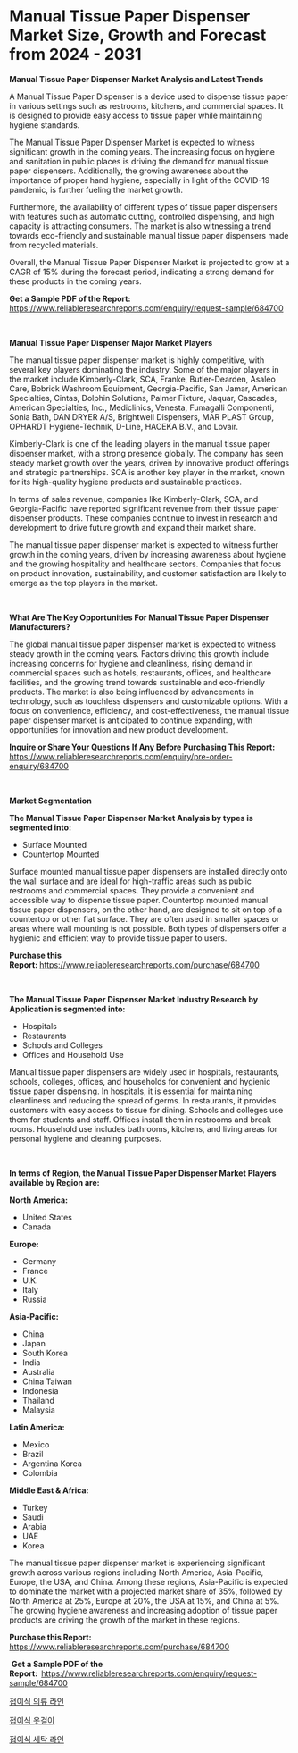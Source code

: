 <p><h1>Manual Tissue Paper Dispenser Market Size, Growth and Forecast from 2024 - 2031</h1></p><p><strong>Manual Tissue Paper Dispenser Market Analysis and Latest Trends</strong></p>
<p><p>A Manual Tissue Paper Dispenser is a device used to dispense tissue paper in various settings such as restrooms, kitchens, and commercial spaces. It is designed to provide easy access to tissue paper while maintaining hygiene standards.</p><p>The Manual Tissue Paper Dispenser Market is expected to witness significant growth in the coming years. The increasing focus on hygiene and sanitation in public places is driving the demand for manual tissue paper dispensers. Additionally, the growing awareness about the importance of proper hand hygiene, especially in light of the COVID-19 pandemic, is further fueling the market growth.</p><p>Furthermore, the availability of different types of tissue paper dispensers with features such as automatic cutting, controlled dispensing, and high capacity is attracting consumers. The market is also witnessing a trend towards eco-friendly and sustainable manual tissue paper dispensers made from recycled materials.</p><p>Overall, the Manual Tissue Paper Dispenser Market is projected to grow at a CAGR of 15% during the forecast period, indicating a strong demand for these products in the coming years.</p></p>
<p><strong>Get a Sample PDF of the Report:&nbsp;</strong> <a href="https://www.reliableresearchreports.com/enquiry/request-sample/684700">https://www.reliableresearchreports.com/enquiry/request-sample/684700</a></p>
<p>&nbsp;</p>
<p><strong>Manual Tissue Paper Dispenser Major Market Players</strong></p>
<p><p>The manual tissue paper dispenser market is highly competitive, with several key players dominating the industry. Some of the major players in the market include Kimberly-Clark, SCA, Franke, Butler-Dearden, Asaleo Care, Bobrick Washroom Equipment, Georgia-Pacific, San Jamar, American Specialties, Cintas, Dolphin Solutions, Palmer Fixture, Jaquar, Cascades, American Specialties, Inc., Mediclinics, Venesta, Fumagalli Componenti, Sonia Bath, DAN DRYER A/S, Brightwell Dispensers, MAR PLAST Group, OPHARDT Hygiene-Technik, D-Line, HACEKA B.V., and Lovair.</p><p>Kimberly-Clark is one of the leading players in the manual tissue paper dispenser market, with a strong presence globally. The company has seen steady market growth over the years, driven by innovative product offerings and strategic partnerships. SCA is another key player in the market, known for its high-quality hygiene products and sustainable practices.</p><p>In terms of sales revenue, companies like Kimberly-Clark, SCA, and Georgia-Pacific have reported significant revenue from their tissue paper dispenser products. These companies continue to invest in research and development to drive future growth and expand their market share.</p><p>The manual tissue paper dispenser market is expected to witness further growth in the coming years, driven by increasing awareness about hygiene and the growing hospitality and healthcare sectors. Companies that focus on product innovation, sustainability, and customer satisfaction are likely to emerge as the top players in the market.</p></p>
<p>&nbsp;</p>
<p><strong>What Are The Key Opportunities For Manual Tissue Paper Dispenser Manufacturers?</strong></p>
<p><p>The global manual tissue paper dispenser market is expected to witness steady growth in the coming years. Factors driving this growth include increasing concerns for hygiene and cleanliness, rising demand in commercial spaces such as hotels, restaurants, offices, and healthcare facilities, and the growing trend towards sustainable and eco-friendly products. The market is also being influenced by advancements in technology, such as touchless dispensers and customizable options. With a focus on convenience, efficiency, and cost-effectiveness, the manual tissue paper dispenser market is anticipated to continue expanding, with opportunities for innovation and new product development.</p></p>
<p><strong>Inquire or Share Your Questions If Any Before Purchasing This Report:</strong> <a href="https://www.reliableresearchreports.com/enquiry/pre-order-enquiry/684700">https://www.reliableresearchreports.com/enquiry/pre-order-enquiry/684700</a></p>
<p>&nbsp;</p>
<p><strong>Market Segmentation</strong></p>
<p><strong>The Manual Tissue Paper Dispenser Market Analysis by types is segmented into:</strong></p>
<p><ul><li>Surface Mounted</li><li>Countertop Mounted</li></ul></p>
<p><p>Surface mounted manual tissue paper dispensers are installed directly onto the wall surface and are ideal for high-traffic areas such as public restrooms and commercial spaces. They provide a convenient and accessible way to dispense tissue paper. Countertop mounted manual tissue paper dispensers, on the other hand, are designed to sit on top of a countertop or other flat surface. They are often used in smaller spaces or areas where wall mounting is not possible. Both types of dispensers offer a hygienic and efficient way to provide tissue paper to users.</p></p>
<p><strong>Purchase this Report:&nbsp;</strong><a href="https://www.reliableresearchreports.com/purchase/684700">https://www.reliableresearchreports.com/purchase/684700</a></p>
<p>&nbsp;</p>
<p><strong>The Manual Tissue Paper Dispenser Market Industry Research by Application is segmented into:</strong></p>
<p><ul><li>Hospitals</li><li>Restaurants</li><li>Schools and Colleges</li><li>Offices and Household Use</li></ul></p>
<p><p>Manual tissue paper dispensers are widely used in hospitals, restaurants, schools, colleges, offices, and households for convenient and hygienic tissue paper dispensing. In hospitals, it is essential for maintaining cleanliness and reducing the spread of germs. In restaurants, it provides customers with easy access to tissue for dining. Schools and colleges use them for students and staff. Offices install them in restrooms and break rooms. Household use includes bathrooms, kitchens, and living areas for personal hygiene and cleaning purposes.</p></p>
<p>&nbsp;</p>
<p><strong>In terms of Region, the Manual Tissue Paper Dispenser Market Players available by Region are:</strong></p>
<p>
    <p> <strong> North America: </strong>
        <ul>
            <li>United States</li>
            <li>Canada</li>
        </ul>
        </p> 
    <p> <strong> Europe: </strong>
        <ul>
            <li>Germany</li>
            <li>France</li>
            <li>U.K.</li>
            <li>Italy</li>
            <li>Russia</li>
        </ul>
        </p> 
    <p> <strong> Asia-Pacific: </strong>
        <ul>
            <li>China</li>
            <li>Japan</li>
            <li>South Korea</li>
            <li>India</li>
            <li>Australia</li>
            <li>China Taiwan</li>
            <li>Indonesia</li>
            <li>Thailand</li>
            <li>Malaysia</li>
        </ul>
        </p> 
    <p> <strong> Latin America: </strong>
        <ul>
            <li>Mexico</li>
            <li>Brazil</li>
            <li>Argentina Korea</li>
            <li>Colombia</li>
        </ul>
        </p> 
    <p> <strong> Middle East & Africa: </strong>
        <ul>
            <li>Turkey</li>
            <li>Saudi</li>
            <li>Arabia</li>
            <li>UAE</li>
            <li>Korea</li>
        </ul>
    </p>
    </p>
<p><p>The manual tissue paper dispenser market is experiencing significant growth across various regions including North America, Asia-Pacific, Europe, the USA, and China. Among these regions, Asia-Pacific is expected to dominate the market with a projected market share of 35%, followed by North America at 25%, Europe at 20%, the USA at 15%, and China at 5%. The growing hygiene awareness and increasing adoption of tissue paper products are driving the growth of the market in these regions.</p></p>
<p><strong>Purchase this Report: </strong><a href="https://www.reliableresearchreports.com/purchase/684700">https://www.reliableresearchreports.com/purchase/684700</a></p>
<p>&nbsp;<strong>Get a Sample PDF of the Report:&nbsp;&nbsp;</strong><a href="https://www.reliableresearchreports.com/enquiry/request-sample/684700">https://www.reliableresearchreports.com/enquiry/request-sample/684700</a></p>
<p><strong></strong></p>
<p><p><a href="https://github.com/fernandotryO5lson96765/Market-Research-Report-List-1/blob/main/82727364910.md">접이식 의류 라인</a></p><p><a href="https://github.com/vskv4779xr1/Market-Research-Report-List-1/blob/main/97638324912.md">접이식 옷걸이</a></p><p><a href="https://github.com/xvz497517413/Market-Research-Report-List-1/blob/main/11785174911.md">접이식 세탁 라인</a></p></p>